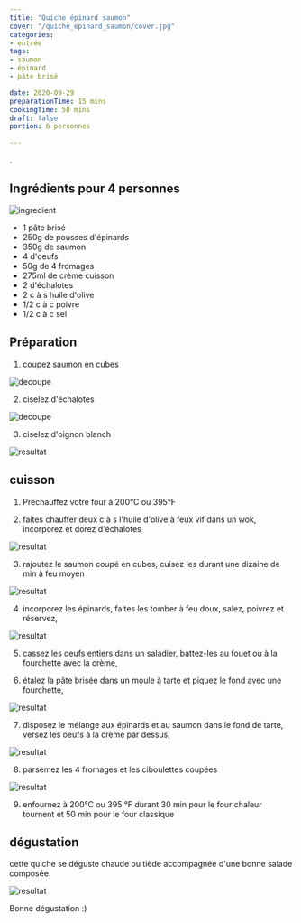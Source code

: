 ```yaml
---
title: "Quiche épinard saumon"
cover: "/quiche_epinard_saumon/cover.jpg"
categories:
- entrée
tags:
- saumon
- épinard
- pâte brisé

date: 2020-09-29
preparationTime: 15 mins
cookingTime: 50 mins
draft: false
portion: 6 personnes

---
```


. 
<!--more--> 


## Ingrédients pour 4 personnes


![ingredient](01.jpg)

- 1 pâte brisé
- 250g de pousses d'épinards
- 350g de saumon
- 4 d'oeufs
- 50g de 4 fromages 
- 275ml de crème cuisson
- 2 d'échalotes
- 2 c à s huile d'olive
- 1/2 c à c poivre
- 1/2 c à c sel

## Préparation ##

1. coupez saumon en cubes

![decoupe](02.jpg)

2. ciselez d'échalotes

![decoupe](03.jpg)

3. ciselez d'oignon blanch

![resultat](04.jpg)

## cuisson ##

1. Préchauffez votre four à 200°C ou 395°F

2. faites chauffer deux c à s l'huile d'olive à feux vif dans un wok, incorporez et dorez d'échalotes

![resultat](05.jpg)

3. rajoutez le saumon coupé en cubes, cuisez les durant une dizaine de min à feu moyen

![resultat](06.jpg)

4. incorporez les épinards, faites les tomber à feu doux, salez, poivrez et réservez,

![resultat](09.jpg)

5. cassez les oeufs entiers dans un saladier, battez-les au fouet ou à la fourchette avec la crème,

6. étalez la pâte brisée dans un moule à tarte et piquez le fond avec une fourchette,

![resultat](10.jpg)

7. disposez le mélange aux épinards et au saumon dans le fond de tarte, versez les oeufs à la crème par dessus,

![resultat](12.jpg)

8. parsemez les 4 fromages et les ciboulettes coupées

![resultat](14.jpg)

9. enfournez à 200°C ou 395 °F durant 30 min pour le four chaleur tournent et 50 min pour le four classique

## dégustation ##
cette quiche se déguste chaude ou tiède accompagnée d'une bonne salade composée.

![resultat](15.jpg)

Bonne dégustation :)
